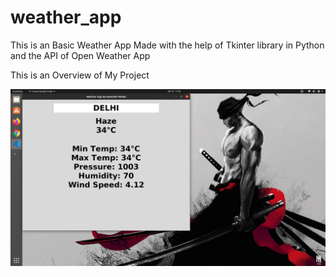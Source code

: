# weather_app
This is an Basic Weather App Made with the help of Tkinter library in Python and the API of Open Weather App

This is an Overview of My Project


![Test Image 2](https://github.com/kaustubh0777/weather_app/blob/master/images/weather.png)

